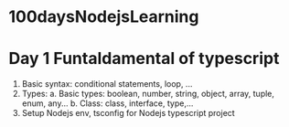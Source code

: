 # 100daysNodejsLearning

# Day 1 Funtaldamental of typescript
1. Basic syntax: conditional statements, loop, ...
2. Types:
   a. Basic types: boolean, number, string, object, array, tuple, enum, any...
   b. Class: class, interface, type,...
3. Setup Nodejs env, tsconfig for Nodejs typescript project
   
   
